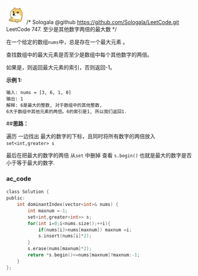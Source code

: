![](https://github.com/Sologala/SomeThings/blob/master/face.jpg?raw=true)
/*
    Sologala   @github    https://github.com/Sologala/LeetCode.git
    LeetCode   747. 至少是其他数字两倍的最大数
*/

在一个给定的数组`nums`中，总是存在一个最大元素 。

查找数组中的最大元素是否至少是数组中每个其他数字的两倍。

如果是，则返回最大元素的索引，否则返回-1。

**示例 1:**

```
输入: nums = [3, 6, 1, 0]
输出: 1
解释: 6是最大的整数, 对于数组中的其他整数,
6大于数组中其他元素的两倍。6的索引是1, 所以我们返回1.
```

##**思路：** 

遍历 一边找出 最大的数字的下标，且同时将所有数字的两倍放入 `set<int,greater> s`

最后在把最大的数字的两倍 从`set` 中删掉 查看 `s.begin()` 也就是最大的数字是否小于等于最大的数字.

### **ac_code**
```c
class Solution {
public:
    int dominantIndex(vector<int>& nums) {
        int maxnum =-1;
        set<int,greater<int>> s;
        for(int i=0;i<nums.size();++i){
            if(nums[i]>nums[maxnum]) maxnum =i;
            s.insert(nums[i]*2);
        }
        s.erase(nums[maxnum]*2);
        return *s.begin()<=nums[maxnum]?maxnum:-1; 
    }
};
```